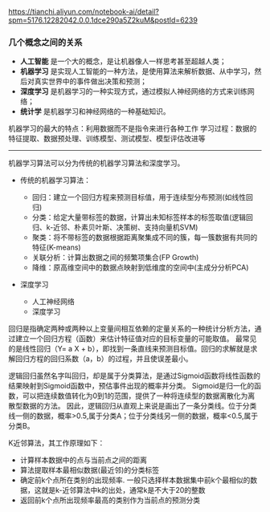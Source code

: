 https://tianchi.aliyun.com/notebook-ai/detail?spm=5176.12282042.0.0.1dce290a5Z2kuM&postId=6239
### 几个概念之间的关系
- **人工智能** 是一个大的概念，是让机器像人一样思考甚至超越人类；
- **机器学习** 是实现人工智能的一种方法，是使用算法来解析数据、从中学习，然后对真实世界中的事件做出决策和预测；
- **深度学习** 是机器学习的一种实现方式，通过模拟人神经网络的方式来训练网络；
- **统计学** 是机器学习和神经网络的一种基础知识。

机器学习的最大的特点：利用数据而不是指令来进行各种工作
学习过程：数据的特征提取、数据预处理、训练模型、测试模型、模型评估改进等
<hr/>

机器学习算法可以分为传统的机器学习算法和深度学习。
- 传统的机器学习算法：
    - 回归：建立一个回归方程来预测目标值，用于连续型分布预测(如线性回归)
    - 分类：给定大量带标签的数据，计算出未知标签样本的标签取值(逻辑回归、k-近邻、朴素贝叶斯、决策树、支持向量机SVM)
    - 聚类：将不带标签的数据根据距离聚集成不同的簇，每一簇数据有共同的特征(K-means)
    - 关联分析：计算出数据之间的频繁项集合(FP Growth)
    - 降维：原高维空间中的数据点映射到低维度的空间中(主成分分析PCA)

- 深度学习
    - 人工神经网络
    - 深度学习

回归是指确定两种或两种以上变量间相互依赖的定量关系的一种统计分析方法，通过建立一个回归方程（函数）来估计特征值对应的目标变量的可能取值。 最常见的是线性回归（Y= a X + b），即找到一条直线来预测目标值。回归的求解就是求解回归方程的回归系数（a，b）的过程，并且使误差最小。

逻辑回归虽然名字叫回归，却是属于分类算法，是通过Sigmoid函数将线性函数的结果映射到Sigmoid函数中，预估事件出现的概率并分类。
Sigmoid是归一化的函数，可以把连续数值转化为0到1的范围，提供了一种将连续型的数据离散化为离散型数据的方法。
因此，逻辑回归从直观上来说是画出了一条分类线。位于分类线一侧的数据，概率>0.5,属于分类A；位于分类线另一侧的数据，概率<0.5,属于分类B。

K近邻算法，其工作原理如下：
- 计算样本数据中的点与当前点之间的距离
- 算法提取样本最相似数据(最近邻)的分类标签
- 确定前k个点所在类别的出现频率. 一般只选择样本数据集中前k个最相似的数据，这就是k-近邻算法中k的出处，通常k是不大于20的整数
- 返回前k个点所出现频率最高的类别作为当前点的预测分类